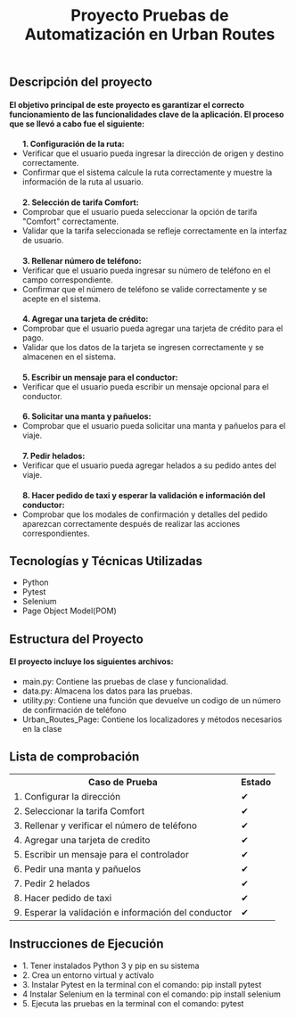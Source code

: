 <header>
<h1>Proyecto Pruebas de Automatización en Urban Routes</h1>
</header>
<main>
<h2>Descripción del proyecto</h2>
<h4>El objetivo principal de este proyecto es garantizar el correcto funcionamiento de las funcionalidades clave de la aplicación. El proceso que se llevó a cabo fue el siguiente:</h4>
<ul>
<h4 style="margin-bottom: 0;">1. Configuración de la ruta:</h4>
<li style="margin-bottom: 0;">Verificar que el usuario pueda ingresar la dirección de origen y destino correctamente.</li>
<li style="margin-bottom: 0;">Confirmar que el sistema calcule la ruta correctamente y muestre la información de la ruta al usuario.</li>
<h4 style="margin-bottom: 0;">2. Selección de tarifa Comfort:</h4>
<li style="margin-bottom: 0;">Comprobar que el usuario pueda seleccionar la opción de tarifa "Comfort" correctamente.</li>
<li style="margin-bottom: 0;">Validar que la tarifa seleccionada se refleje correctamente en la interfaz de usuario.</li>
<h4 style="margin-bottom: 0;">3. Rellenar número de teléfono:</h4>
<li style="margin-bottom: 0;">Verificar que el usuario pueda ingresar su número de teléfono en el campo correspondiente.</li>
<li style="margin-bottom: 0;">Confirmar que el número de teléfono se valide correctamente y se acepte en el sistema.</li>
<h4 style="margin-bottom: 0;">4. Agregar una tarjeta de crédito:</h4>
<li style="margin-bottom: 0;">Comprobar que el usuario pueda agregar una tarjeta de crédito para el pago.</li>
<li style="margin-bottom: 0;">Validar que los datos de la tarjeta se ingresen correctamente y se almacenen en el sistema.</li>
<h4 style="margin-bottom: 0;">5. Escribir un mensaje para el conductor:</h4>
<li style="margin-bottom: 0;">Verificar que el usuario pueda escribir un mensaje opcional para el conductor.</li>
<h4 style="margin-bottom: 0;">6. Solicitar una manta y pañuelos:</h4>
<li style="margin-bottom: 0;">Comprobar que el usuario pueda solicitar una manta y pañuelos para el viaje.</li>
<h4 style="margin-bottom: 0;">7. Pedir helados:</h4>
<li style="margin-bottom: 0;">Verificar que el usuario pueda agregar helados a su pedido antes del viaje.</li>
<h4 style="margin-bottom: 0;">8. Hacer pedido de taxi y esperar la validación e información del conductor:</h4>
<li style="margin-bottom: 0;">Comprobar que los modales de confirmación y detalles del pedido aparezcan correctamente después de realizar las acciones correspondientes.
</li>
</ul>
<h2>Tecnologías y Técnicas Utilizadas</h2>
<ul>
<li>Python</li>
<li>Pytest</li>
<li>Selenium</li>
<li>Page Object Model(POM)</li>
</ul>

<h2>Estructura del Proyecto</h2>
<h4>El proyecto incluye los siguientes archivos:</h4>
<ul>
<li>main.py: Contiene las pruebas de clase y funcionalidad.</li>
<li>data.py: Almacena los datos para las pruebas. </li>
<li>utility.py: Contiene una función que devuelve un codigo de un número de confirmación de teléfono </li>
<li>Urban_Routes_Page: Contiene los localizadores y métodos necesarios en la clase </li>
</ul>

<h2>Lista de comprobación</h2>
<table>
<tr>
<th>Caso de Prueba</th>
<th>Estado</th>
</tr>

<tr>
<td>1. Configurar la dirección </td>
<td>✔</td>
</tr>
<tr>
<td>2. Seleccionar la tarifa Comfort</td>
<td>✔</td>
</tr>
<tr>
<td>3. Rellenar y verificar el número de teléfono</td>
<td>✔</td>
</tr>
<tr>
<td>4. Agregar una tarjeta de credito</td>
<td>✔</td>
</tr>
<tr>
<td>5. Escribir un mensaje para el controlador </td>
<td>✔</td>
</tr>
<tr>
<td>6. Pedir una manta y pañuelos </td>
<td>✔</td>
</tr>
<tr>
<td>7. Pedir 2 helados </td>
<td>✔</td>
</tr>
<tr>
<td>8. Hacer pedido de taxi</td>
<td>✔</td>
</tr>
<tr>
<td>9. Esperar la validación e información del conductor</td>
<td>✔</td>
</tr>
</table>

<h2>Instrucciones de Ejecución</h2>
<ul>
<li>1. Tener instalados Python 3 y pip en su sistema</li>
<li>2. Crea un entorno virtual y actívalo</li>
<li>3. Instalar Pytest en la terminal con el comando: pip install pytest</li>
<li>4 Instalar Selenium en la terminal con el comando: pip install selenium</li>
<li>5. Ejecuta las pruebas en la terminal con el comando: pytest</li>
</ul>
</main>

